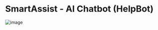 # SmartAssist - AI Chatbot (HelpBot)

![image](https://github.com/user-attachments/assets/3df81f02-ac1e-489a-a8eb-e232918d88cf)
